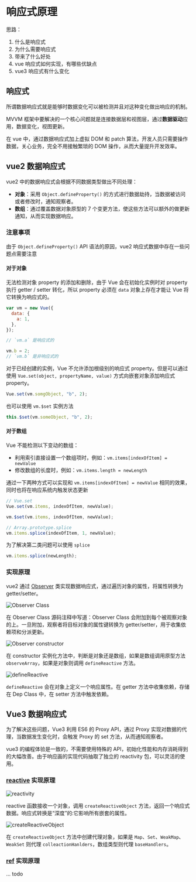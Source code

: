 # 响应式原理

思路：

1. 什么是响应式
2. 为什么需要响应式
3. 带来了什么好处
4. vue 响应式如何实现，有哪些优缺点
5. vue3 响应式有什么变化

## 响应式

所谓数据响应式就是能够时数据变化可以被检测并且对这种变化做出响应的机制。

MVVM 框架中要解决的一个核心问题就是连接数据层和视图层，通过**数据驱动**应用，数据变化，视图更新。

在 vue 中，通过数据响应式加上虚拟 DOM 和 patch 算法，开发人员只需要操作数据，关心业务，完全不用接触繁琐的 DOM 操作，从而大量提升开发效率。

## vue2 数据响应式

vue2 中的数据响应式会根据不同数据类型做出不同处理：

- **对象**：采用 `Object.defineProperty()` 的方式进行数据劫持，当数据被访问或者修改时，通知观察者。
- **数组**：通过覆盖数据对象原型的 7 个变更方法，使这些方法可以额外的做更新通知，从而实现数据响应。

### 注意事项

由于 `Object.defineProperty()` API 语法的原因，vue2 响应式数据中存在一些问题点需要注意

#### 对于对象

无法检测对象 property 的添加和删除，由于 Vue 会在初始化实例时对 property 执行 getter / setter 转化，所以 property 必须在 `data` 对象上存在才能让 Vue 将它转换为响应式的。

```js
var vm = new Vue({
  data: {
    a: 1,
  },
});

// `vm.a` 是响应式的

vm.b = 2;
// `vm.b` 是非响应式的
```

对于已经创建的实例，Vue 不允许添加根级别的响应式 property。但是可以通过使用 `Vue.set(object, propertyName, value)` 方式向嵌套对象添加响应式 property。

```js
Vue.set(vm.somgObject, "b", 2);
```

也可以使用 `vm.$set` 实例方法

```js
this.$set(vm.someObject, "b", 2);
```

#### 对于数组

Vue 不能检测以下变动的数组：

- 利用索引直接设置一个数组项时，例如：`vm.items[indexOfItem] = newValue`
- 修改数组的长度时，例如：`vm.items.length = newLength`

通过一下两种方式可以实现和 `vm.items[indexOfItem] = newValue` 相同的效果，同时也将在响应系统内触发状态更新

```js
// Vue.set
Vue.set(vm.items, indexOfItem, newValue);

vm.$set(vm.items, indexOfItem, newValue);
```

```js
// Array.prototype.splice
vm.items.splice(indexOfItem, 1, newValue);
```

为了解决第二类问题可以使用 `splice`

```js
vm.items.splice(newLength);
```

### 实现原理

vue2 通过 [Observer](https://github.com/vuejs/vue/blob/main/src/core/observer/index.ts) 类实现数据响应式，通过遍历对象的属性，将属性转换为 getter/setter。

![Observer Class](../../public/vue/observer-class.png)

在 Observer Class 源码注释中写道：Observer Class 会附加到每个被观察对象的上。一旦附加，观察者将目标对象的属性键转换为 getter/setter，用于收集依赖项和分派更新。

![Observer constructor](../../public/vue/observer-constructor.png)

在 constructor 实例化方法中，判断是对象还是数组，如果是数组调用原型方法 `observeArray`，如果是对象则调用 `defineReactive` 方法。

![defineReactive](../../public/vue/defineReactive.png)

`defineReactive` 会在对象上定义一个响应属性。在 getter 方法中收集依赖，存储在 Dep Class 中，在 setter 方法中触发依赖。

## Vue3 数据响应式

为了解决这些问题，Vue3 利用 ES6 的 Proxy API，通过 Proxy 实现对数据的代理，当数据发生变化时，会触发 Proxy 的 set 方法，从而通知观察者。

vue3 的编程体验是一致的，不需要使用特殊的 API，初始化性能和内存消耗得到的大幅改善。由于响应画的实现代码抽取了独立的 reactivity 包，可以灵活的使用。

### [reactive](https://github.com/vuejs/core/blob/main/packages/reactivity/src/reactive.ts) 实现原理

![reactivity](../../public/vue/reactive.png)

reactive 函数接收一个对象，调用 `createReactiveObject` 方法，返回一个响应式数据。响应式转换是“深度”的:它影响所有嵌套的属性。

![createReactiveObject](../../public/vue/createReactiveObject.png)

在 `createReactiveObject` 方法中创建代理对象，如果是 `Map`、`Set`、`WeakMap`、`WeakSet` 则代理 `colleactionHanlders`，数组类型则代理 `baseHandlers`。

### [ref](https://github.com/vuejs/core/blob/main/packages/reactivity/src/ref.ts) 实现原理

... todo
